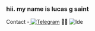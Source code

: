 ### hii. my name is lucas g saint

Contact -[ ![Telegram](https://img.shields.io/badge/Telegram-2CA5E0?style=for-the-badge&logo=telegram&logoColor=white)](http://t.me/xSaintdev)
👩‍💻 ![Ide](https://img.shields.io/badge/sublime_text-%23575757.svg?&style=for-the-badge&logo=sublime-text&logoColor=important)
